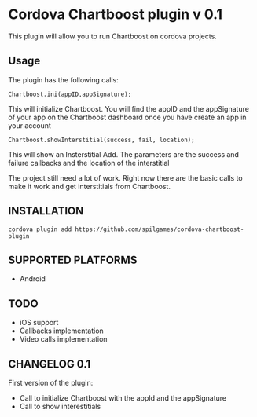 Cordova Chartboost plugin v 0.1
=============

This plugin will allow you to run Chartboost on cordova projects. 

Usage
-------

The plugin has the following calls:

	Chartboost.ini(appID,appSignature); 

This will initialize Chartboost. You will find the appID and the appSignature of your app on the Chartboost dashboard once you have create an app in your account

	Chartboost.showInterstitial(success, fail, location);

This will show an Insterstitial Add. The parameters are the success and failure callbacks and the location of the interstitial

The project still need a lot of work. Right now there are the basic calls to make it work and get interstitials from Chartboost.

INSTALLATION
-------------

	cordova plugin add https://github.com/spilgames/cordova-chartboost-plugin
	

SUPPORTED PLATFORMS
-------------------

- Android

TODO
------

- iOS support
- Callbacks implementation
- Video calls implementation


CHANGELOG 0.1
-------------

First version of the plugin:
- Call to initialize Chartboost with the appId and the appSignature
- Call to show interestitials 

